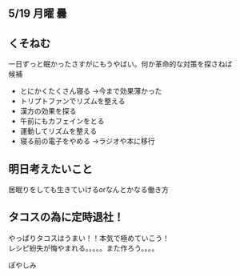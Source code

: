 ## 5/19 月曜 曇
## くそねむ
一日ずっと眠かったさすがにもうやばい。何か革命的な対策を探さねば\
候補
- とにかくたくさん寝る →今まで効果薄かった
- トリプトファンでリズムを整える
- 漢方の効果を探る
- 午前にもカフェインをとる
- 運動してリズムを整える
- 寝る前の電子をやめる →ラジオや本に移行
## 明日考えたいこと
居眠りをしても生きていけるorなんとかなる働き方
## タコスの為に定時退社！
やっぱりタコスはうまい！！本気で極めていこう！\
レシピ紛失が悔やまれる。。。。。また作ろう。。。。

ぽやしみ
